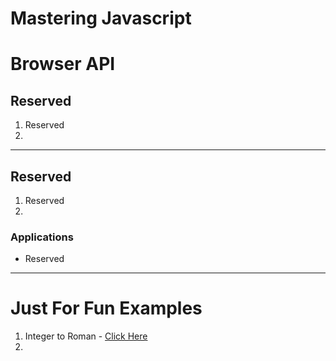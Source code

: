 # Mastering Javascript





# Browser API



## Reserved



1. Reserved
2. 



---



## Reserved

1. Reserved
2. 



### Applications

- Reserved





----



# Just For Fun Examples



1. Integer to Roman - [Click Here](https://github.com/Cryptolibertarian-id/Mastering-Javascript/blob/main/example/roman-numeral.js)
2. 